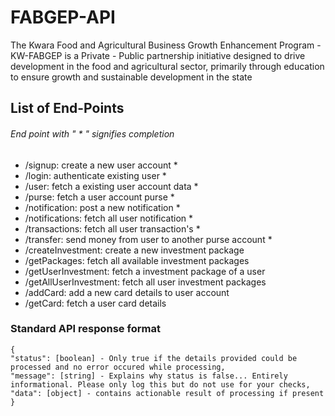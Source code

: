 # FABGEP-API

The Kwara Food and Agricultural Business Growth Enhancement Program - KW-FABGEP is a Private - Public partnership initiative designed to drive development in the food and agricultural sector, primarily through education to ensure growth and sustainable development in the state

## List of End-Points

###### End point with " \* " signifies completion

- /signup: create a new user account \*
- /login: authenticate existing user \*
- /user: fetch a existing user account data \*
- /purse: fetch a user account purse \*
- /notification: post a new notification \*
- /notifications: fetch all user notification \*
- /transactions: fetch all user transaction's \*
- /transfer: send money from user to another purse account \*
- /createInvestment: create a new investment package
- /getPackages: fetch all available investment packages
- /getUserInvestment: fetch a investment package of a user
- /getAllUserInvestment: fetch all user investment packages
- /addCard: add a new card details to user account
- /getCard: fetch a user card details

### Standard API response format

```
{
"status": [boolean] - Only true if the details provided could be processed and no error occured while processing,
"message": [string] - Explains why status is false... Entirely informational. Please only log this but do not use for your checks,
"data": [object] - contains actionable result of processing if present
}
```
